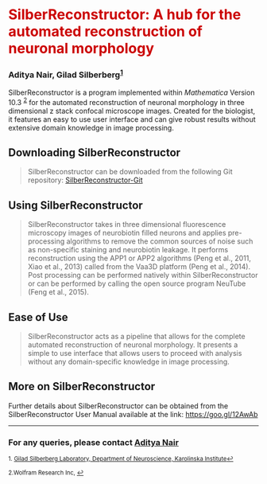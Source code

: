 # <font color="CC0000">SilberReconstructor: A hub for the automated reconstruction of neuronal morphology</font>


### Aditya Nair, Gilad Silberberg<sup><a href="#fn1" id="ref1">1</a></sup>

SilberReconstructor is a program implemented within *Mathematica* Version 10.3 <sup><a href="#fn2" id="ref2">2</a></sup> for the automated reconstruction of neuronal morphology in three dimensional z stack confocal microscope images. Created for the biologist, it features an easy to use user interface and can give robust results without extensive domain knowledge in image processing.

## Downloading SilberReconstructor

> SilberReconstructor can be downloaded from the following Git repository: [SilberReconstructor-Git](https://adityanairneuro.github.io/silver-reconstructor/)

## Using SilberReconstructor

>SilberReconstructor takes in three dimensional fluorescence microscopy images of neurobiotin filled neurons and applies pre-processing algorithms to remove the common sources of noise such as non-specific staining and neurobiotin leakage. It performs reconstruction using the APP1 or APP2 algorithms (Peng et al., 2011, Xiao et al., 2013) called from the Vaa3D platform (Peng et al., 2014). Post processing can be performed natively within SilberReconstructor or can be performed by calling the open source program NeuTube (Feng et al., 2015). 

## Ease of Use 

>SilberReconstructor acts as a pipeline that allows for the complete automated reconstruction of neuronal morphology. It presents a simple to use interface that allows users to proceed with analysis without any domain-specific knowledge in image processing.

## More on SilberReconstructor

Further details about SilberReconstructor can be obtained from the SilberReconstructor User Manual available at the link: https://goo.gl/12AwAb

--- 
 

### For any queries, please contact [Aditya Nair](aditya.nair@stud.ki.se)

 

<sup id="fn1">1. [Gilad Silberberg Laboratory, Department of Neuroscience, Karolinska Institute](http://www.neuro.ki.se/silberberg/)<a href="#ref1" title="Jump back to footnote 1 in the text.">↩</a></sup> 

<sup id="fn2">2.Wolfram Research Inc, <a href="#ref2" title="Jump back to footnote 2 in the text.">↩</a></sup>

